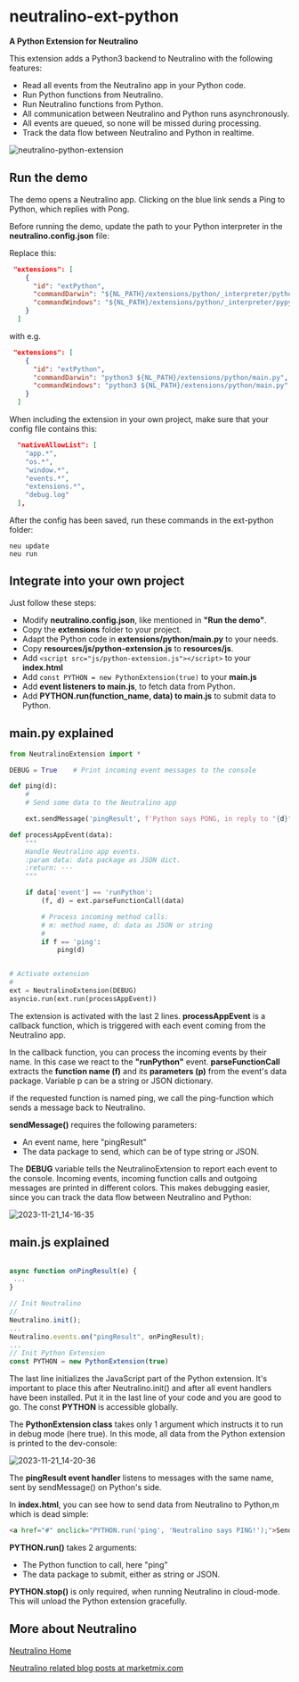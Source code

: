 # neutralino-ext-python
**A Python Extension for Neutralino**

This extension adds a Python3 backend to Neutralino with the following features:
- Read all events from the Neutralino app in your Python code.
- Run Python functions from Neutralino.
- Run Neutralino functions from Python.
- All communication between Neutralino and Python runs asynchronously.
- All events are queued, so none will be missed during processing.
- Track the data flow between Neutralino and Python in realtime.

![neutralino-python-extension](https://github.com/hschneider/neutralino-ext-python/assets/4845997/4bf90771-ad56-416c-b66a-e2e5b25c3553)

## Run the demo
The demo opens a Neutralino app. Clicking on the blue link sends a Ping to Python, which replies with Pong.

Before running the demo, update the path to your Python interpreter in the **neutralino.config.json** file:

Replace this:
```json
 "extensions": [
    {
      "id": "extPython",
      "commandDarwin": "${NL_PATH}/extensions/python/_interpreter/python3.framework/Versions/Current/bin/python3 ${NL_PATH}/extensions/python/main.py",
      "commandWindows": "${NL_PATH}/extensions/python/_interpreter/pypy3/pypy.exe ${NL_PATH}/extensions/python/main.py"
    }
  ]
```
with e.g. 
```json
 "extensions": [
    {
      "id": "extPython",
      "commandDarwin": "python3 ${NL_PATH}/extensions/python/main.py",
      "commandWindows": "python3 ${NL_PATH}/extensions/python/main.py"
    }
  ]
```

When including the extension in your own project, make sure that your config file contains this:
```json
  "nativeAllowList": [
    "app.*",
    "os.*",
    "window.*",
    "events.*",
    "extensions.*",
    "debug.log"
  ],
```

After the config has been saved, run these commands in the ext-python folder:
```
neu update
neu run
```

## Integrate into your own project
Just follow these steps:
- Modify **neutralino.config.json**, like mentioned in **"Run the demo"**.
- Copy the **extensions** folder to your project.
- Adapt the Python code in **extensions/python/main.py** to your needs.
- Copy **resources/js/python-extension.js** to **resources/js**.
- Add `<script src="js/python-extension.js"></script>` to your **index.html**
- Add `const PYTHON = new PythonExtension(true)` to your **main.js**
- Add **event listeners to main.js**, to fetch data from Python.
- Add **PYTHON.run(function_name, data) to main.js** to submit data to Python.

## main.py explained

```Python
from NeutralinoExtension import *

DEBUG = True    # Print incoming event messages to the console

def ping(d):
    #
    # Send some data to the Neutralino app

    ext.sendMessage('pingResult', f'Python says PONG, in reply to "{d}"')

def processAppEvent(data):
    """
    Handle Neutralino app events.
    :param data: data package as JSON dict.
    :return: ---
    """

    if data['event'] == 'runPython':
        (f, d) = ext.parseFunctionCall(data)

        # Process incoming method calls:
        # m: method name, d: data as JSON or string
        #
        if f == 'ping':
            ping(d)


# Activate extension
#
ext = NeutralinoExtension(DEBUG)
asyncio.run(ext.run(processAppEvent))
```

The extension is activated with the last 2 lines. 
**processAppEvent** is a callback function, which is triggered with each event coming from the Neutralino app.

In the callback function, you can process the incoming events by their name. In this case we react to the **"runPython"** event.
**parseFunctionCall** extracts the **function name (f)** and its **parameters (p)** from the event's data package. Variable p can be a string or JSON dictionary.

if the requested function is named ping, we call the ping-function which sends a message back to Neutralino. 

**sendMessage()** requires the following parameters:
- An event name, here "pingResult"
- The data package to send, which can be of type string or JSON.

The **DEBUG** variable tells the NeutralinoExtension to report each event to the console. Incoming events, incoming function calls and outgoing messages are printed in different colors.
This makes debugging easier, since you can track the data flow between Neutralino and Python:

![2023-11-21_14-16-35](https://github.com/hschneider/neutralino-ext-python/assets/4845997/8662d8d2-4c4d-466d-89b1-2e0be264beef)

## main.js explained
```Javascript

async function onPingResult(e) {
 ...
}

// Init Neutralino
//
Neutralino.init();
...
Neutralino.events.on("pingResult", onPingResult);
...
// Init Python Extension
const PYTHON = new PythonExtension(true)
```

The last line initializes the JavaScript part of the Python extension. It's important to place this after Neutralino.init() and after all event handlers have been installed. Put it in the last line of your code and you are good to go. The const **PYTHON** is accessible globally.

The **PythonExtension class** takes only 1 argument which instructs it to run in debug mode (here true). In this mode, all data from the Python extension is printed to the dev-console:

![2023-11-21_14-20-36](https://github.com/hschneider/neutralino-ext-python/assets/4845997/fb119093-c75d-40fd-978f-6c6556b2e5de)

The **pingResult event handler** listens to messages with the same name, sent by sendMessage() on Python's side. 

In **index.html**, you can see how to send data from Neutralino to Python,m which is dead simple:
```html
<a href="#" onclick="PYTHON.run('ping', 'Neutralino says PING!');">Send PING to Python</a><br>
```

**PYTHON.run()** takes 2 arguments:
- The Python function to call, here "ping"
- The data package to submit, either as string or JSON.

**PYTHON.stop()** is only required, when running Neutralino in cloud-mode. This will unload the Python extension gracefully.

## More about Neutralino
[Neutralino Home](https://neutralino.js.org) 

[Neutralino related blog posts at marketmix.com](https://marketmix.com/de/tag/neutralinojs/)

